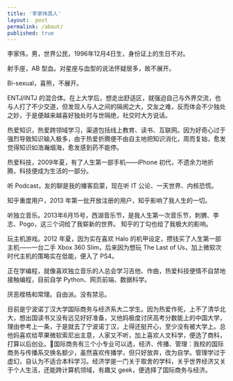 ```yaml
---
title: '李家伟其人'
layout:  post
permalink: /about/
published: true
---
```


李家伟，男，世界公民，1996年12月4日生，身份证上的生日不对。

射手座，AB 型血。对星座与血型的说法怀疑居多，故不展开。

Bi-sexual，喜熊，不展开。

ENTJ/INTJ 的混合体。在上大学后，想走出舒适区，就强迫自己与外界交流，也与人打了不少交道，但发现人与人之间的隔阂之大，交友之难，反而体会不少独处之妙，于是便越来越喜好独处时与世隔绝，社交时大方说话。

热爱知识，热爱跨领域学习，渠道包括线上教育、读书、互联网。因为好奇心过于强烈导致知识输入极多，由于热爱折腾便不由自主地把知识消化，周而复始，愈发觉得知识如浩瀚烟海，愈发感到药不能停。

热爱科技，2009年夏，有了人生第一部手机——iPhone 初代，不遗余力地折腾，科技便成为生活的一部分。

听 Podcast，友的聊是我的播客启蒙，现在听 IT 公论、一天世界、内核恐慌。

知乎重度用户，2013 年第一批开放注册的用户，知乎影响了我人生的一切。

听独立音乐。2013年6月15号，西湖音乐节，是我人生第一次音乐节，刺猬、李志、Pogo，这三个词给了我崭新的世界。 知乎的丁勾也给了我极大的影响。

玩主机游戏。2012 年夏，因为实在喜欢 Halo 的机甲设定，攒钱买了人生第一部主机——一台二手 Xbox 360 Slim，后来因为想玩 The Last of Us，加上微软次时代主机的策略实在低能，便入了 PS4。

正在学编程，就像喜欢独立音乐的人总会学习吉他、作曲，热爱科技便情不自禁地接触编程，目前自学 Python、网页前端、数据科学。

厌恶桎梏和常理。自由派。没有禁忌。

目前是宁波诺丁汉大学国际商务与经济系大二学生。因为热爱作死，上不了清华北大，想出国读书又没有远见好好准备，又他妈极度讨厌高考分数能上的中国大学，理由参考上一条，于是就去了宁波诺丁汉，上得还挺开心，至少没有被大学上。总他妈喜欢给苹果微软索尼出主意，人家又不听，加上喜欢人文科学，便选了商科，打算以后创业。国际商务有三个小专业可以选，经济、传播、管理：我校的国际商务与传播系交换名额少，虽然喜欢传播学，但只好放弃，改为自学。管理学过于虚幻，自认为不适合本科学习。经济学是一门关于取舍的学科，关乎世界经济又关于个人生活，还能跨计算机领域，有趣又 geek，便选择了国际商务与经济。